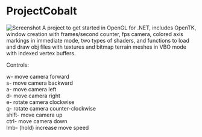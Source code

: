 # ProjectCobalt
![Screenshot](/testscreen.png?raw=true "Optional Title")
A project to get started in OpenGL for .NET,  includes OpenTK, window creation with frames/second counter, fps camera, colored axis markings in immediate mode, two types of shaders, and functions to load and draw obj files with textures and bitmap terrain meshes in VBO mode with indexed vertex buffers.

Controls:  

w- move camera forward  
s- move camera backward  
a- move camera left  
d- move camera right  
e- rotate camera clockwise  
q- rotate camera counter-clockwise  
shift- move camera up  
ctrl- move camera down  
lmb- (hold) increase move speed  
